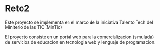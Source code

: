 # Reto2

Este proyecto se implementa en el marco de la iniciativa Talento Tech del Miniterio de las TIC (MinTic)

El proyecto consiste en un portal web para la comercializacion (simulada) de servicios de educacion en tecnologia web y lenguaje de programacion. 
